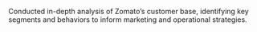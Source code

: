 Conducted in-depth analysis of Zomato’s customer base, identifying key segments and behaviors to inform marketing and operational strategies.
